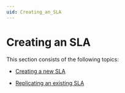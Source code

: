 ```yaml
---
uid: Creating_an_SLA
---
```


# Creating an SLA

This section consists of the following topics:

- [Creating a new SLA](xref:Creating_a_new_SLA)

- [Replicating an existing SLA](xref:Replicating_an_existing_SLA)
